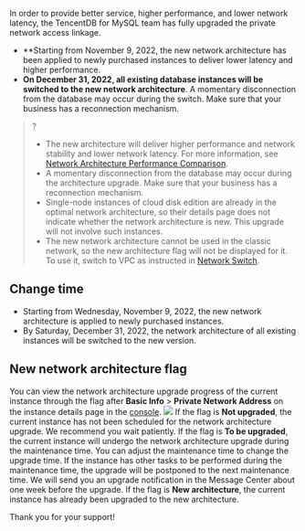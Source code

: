 In order to provide better service, higher performance, and lower network latency, the TencentDB for MySQL team has fully upgraded the private network access linkage.
- **Starting from November 9, 2022, the new network architecture has been applied to newly purchased instances to deliver lower latency and higher performance.
- **On December 31, 2022, all existing database instances will be switched to the new network architecture**. A momentary disconnection from the database may occur during the switch. Make sure that your business has a reconnection mechanism.

>?
>- The new architecture will deliver higher performance and network stability and lower network latency. For more information, see [Network Architecture Performance Comparison](https://www.tencentcloud.com/document/product/236/51547).
>- A momentary disconnection from the database may occur during the architecture upgrade. Make sure that your business has a reconnection mechanism.
>- Single-node instances of cloud disk edition are already in the optimal network architecture, so their details page does not indicate whether the network architecture is new. This upgrade will not involve such instances.
>- The new network architecture cannot be used in the classic network, so the new architecture flag will not be displayed for it. To use it, switch to VPC as instructed in [Network Switch](https://intl.cloud.tencent.com/document/product/236/31915).


## Change time
- Starting from Wednesday, November 9, 2022, the new network architecture is applied to newly purchased instances.
- By Saturday, December 31, 2022, the network architecture of all existing instances will be switched to the new version.

## New network architecture flag
You can view the network architecture upgrade progress of the current instance through the flag after **Basic Info** > **Private Network Address** on the instance details page in the [console](https://console.cloud.tencent.com/cdb).
<dx-fold-block title="Not upgraded">
![](https://staticintl.cloudcachetci.com/yehe/backend-news/HEBZ500_3.png)
If the flag is **Not upgraded**, the current instance has not been scheduled for the network architecture upgrade. We recommend you wait patiently.
</dx-fold-block>
<dx-fold-block title="To be upgraded">
If the flag is **To be upgraded**, the current instance will undergo the network architecture upgrade during the maintenance time. You can adjust the maintenance time to change the upgrade time. If the instance has other tasks to be performed during the maintenance time, the upgrade will be postponed to the next maintenance time. We will send you an upgrade notification in the Message Center about one week before the upgrade.
</dx-fold-block>
<dx-fold-block title="New architecture">
If the flag is **New architecture**, the current instance has already been upgraded to the new architecture.
</dx-fold-block>

Thank you for your support!
